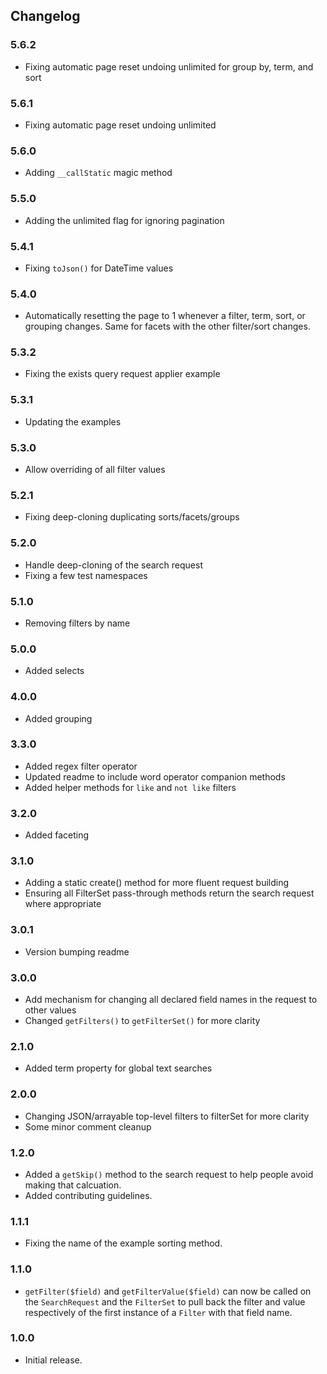 ## Changelog

### 5.6.2
- Fixing automatic page reset undoing unlimited for group by, term, and sort

### 5.6.1
- Fixing automatic page reset undoing unlimited

### 5.6.0
- Adding `__callStatic` magic method

### 5.5.0
- Adding the unlimited flag for ignoring pagination

### 5.4.1
- Fixing `toJson()` for DateTime values

### 5.4.0
- Automatically resetting the page to 1 whenever a filter, term, sort, or grouping changes. Same for facets with the other filter/sort changes.

### 5.3.2
- Fixing the exists query request applier example

### 5.3.1
- Updating the examples

### 5.3.0
- Allow overriding of all filter values

### 5.2.1
- Fixing deep-cloning duplicating sorts/facets/groups

### 5.2.0
- Handle deep-cloning of the search request
- Fixing a few test namespaces

### 5.1.0
- Removing filters by name

### 5.0.0
- Added selects

### 4.0.0
- Added grouping

### 3.3.0
- Added regex filter operator
- Updated readme to include word operator companion methods
- Added helper methods for `like` and `not like` filters

### 3.2.0
- Added faceting

### 3.1.0
- Adding a static create() method for more fluent request building
- Ensuring all FilterSet pass-through methods return the search request where appropriate

### 3.0.1
- Version bumping readme

### 3.0.0
- Add mechanism for changing all declared field names in the request to other values
- Changed `getFilters()` to `getFilterSet()` for more clarity

### 2.1.0
- Added term property for global text searches

### 2.0.0
- Changing JSON/arrayable top-level filters to filterSet for more clarity
- Some minor comment cleanup

### 1.2.0
- Added a `getSkip()` method to the search request to help people avoid making that calcuation.
- Added contributing guidelines.

### 1.1.1
- Fixing the name of the example sorting method.

### 1.1.0
- `getFilter($field)` and `getFilterValue($field)` can now be called on the `SearchRequest` and the `FilterSet` to pull back the filter and value respectively of the first instance of a `Filter` with that field name.

### 1.0.0
- Initial release.